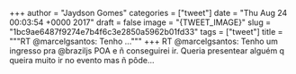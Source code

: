 
+++
author = "Jaydson Gomes"
categories = ["tweet"]
date = "Thu Aug 24 00:03:54 +0000 2017"
draft = false
image = "{TWEET_IMAGE}"
slug = "1bc9ae6487f9274e7b4f6c3e2850a5962b01fd33"
tags = ["tweet"]
title = """RT @marcelgsantos: Tenho ..."""
+++
RT @marcelgsantos: Tenho um ingresso pra @braziljs POA e ñ conseguirei ir. Queria presentear alguém q queira muito ir no evento mas ñ pôde…
